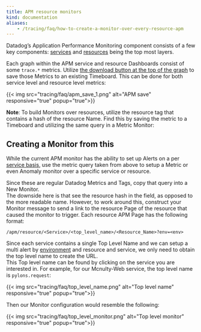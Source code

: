```yaml
---
title: APM resource monitors
kind: documentation
aliases:
    - /tracing/faq/how-to-create-a-monitor-over-every-resource-apm
---
```


Datadog’s Application Performance Monitoring component consists of a few key components: [services](/tracing/visualization/service) and [resources](/tracing/visualization/resource) being the top most layers.  

Each graph within the APM service and resource Dashboards consist of some `trace.*` metrics.
Utilize [the download button at the top of the graph](/tracing/visualization/service/#export-to-timeboard) to save those Metrics to an existing Timeboard. This can be done for both service level and resource level metrics:

{{< img src="tracing/faq/apm_save_1.png" alt="APM save" responsive="true" popup="true">}}

**Note**: To build Monitors over resources, utilize the resource tag that contains a hash of the resource Name. Find this by saving the metric to a Timeboard and utilizing the same query in a Metric Monitor:

## Creating a Monitor from this

While the current APM monitor has the ability to set up Alerts on a per [service basis](/monitors/monitor_types/apm), use the metric query taken from above to setup a Metric or even Anomaly monitor over a specific service or resource.  

Since these are regular Datadog Metrics and Tags, copy that query into a New Monitor.  
The downside here is that see the resource hash in the field, as opposed to the more readable name. However, to work around this, construct your Monitor message to send a link to the resource Page of the resource that caused the monitor to trigger. Each resource APM Page has the following format:

```
/apm/resource/<Service>/<top_level_name>/<Resource_Name>?env=<env>
```

Since each service contains a single Top Level Name and we can setup a multi alert by [environment](/tracing/setup/environment) and resource and service, we only need to obtain the top level name to create the URL.  
This Top level name can be found by clicking on the service you are interested in. For example, for our Mcnulty-Web service, the top level name is `pylons.request`:

{{< img src="tracing/faq/top_level_name.png" alt="Top level name" responsive="true" popup="true">}}

Then our Monitor configuration would resemble the following:

{{< img src="tracing/faq/top_level_monitor.png" alt="Top level monitor" responsive="true" popup="true">}}